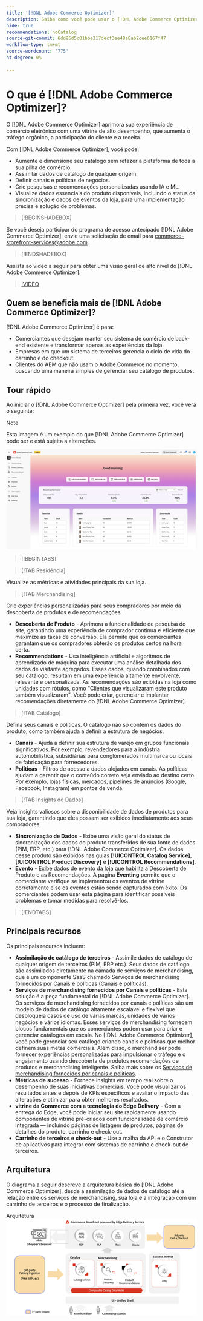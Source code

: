 ```yaml
---
title: '[!DNL Adobe Commerce Optimizer]'
description: Saiba como você pode usar o [!DNL Adobe Commerce Optimizer] para fornecer uma vitrine rápida e eficiente com um catálogo escalável que permite otimizar seu back-end de comércio eletrônico existente, aumentando o tráfego e aumentando o engajamento e a conversão.
hide: true
recommendations: noCatalog
source-git-commit: 6dd95d5c01bbe217decf3ee48a8ab2cee6167f47
workflow-type: tm+mt
source-wordcount: '775'
ht-degree: 0%

---
```


# O que é [!DNL Adobe Commerce Optimizer]?

O [!DNL Adobe Commerce Optimizer] aprimora sua experiência de comércio eletrônico com uma vitrine de alto desempenho, que aumenta o tráfego orgânico, a participação do cliente e a receita.

Com [!DNL Adobe Commerce Optimizer], você pode:

- Aumente e dimensione seu catálogo sem refazer a plataforma de toda a sua pilha de comércio.
- Assimilar dados de catálogo de qualquer origem.
- Definir canais e políticas de negócios.
- Crie pesquisas e recomendações personalizadas usando IA e ML.
- Visualize dados essenciais do produto disponíveis, incluindo o status da sincronização e dados de eventos da loja, para uma implementação precisa e solução de problemas.

>[!BEGINSHADEBOX]

Se você deseja participar do programa de acesso antecipado [!DNL Adobe Commerce Optimizer], envie uma solicitação de email para [commerce-storefront-services@adobe.com](mailto:commerce-storefront-services@adobe.com).

>[!ENDSHADEBOX]

Assista ao vídeo a seguir para obter uma visão geral de alto nível do [!DNL Adobe Commerce Optimizer]:

>[!VIDEO](https://video.tv.adobe.com/v/3450226)

## Quem se beneficia mais de [!DNL Adobe Commerce Optimizer]?

[!DNL Adobe Commerce Optimizer] é para:

- Comerciantes que desejam manter seu sistema de comércio de back-end existente e transformar apenas as experiências da loja.
- Empresas em que um sistema de terceiros gerencia o ciclo de vida do carrinho e do checkout.
- Clientes do AEM que não usam o Adobe Commerce no momento, buscando uma maneira simples de gerenciar seu catálogo de produtos.

## Tour rápido

Ao iniciar o [!DNL Adobe Commerce Optimizer] pela primeira vez, você verá o seguinte:

>[!NOTE]
>
>Esta imagem é um exemplo do que [!DNL Adobe Commerce Optimizer] pode ser e está sujeita a alterações.

![[!DNL Adobe Commerce Optimizer] UI](assets/user-interface.png)

>[!BEGINTABS]

>[!TAB Residência]

Visualize as métricas e atividades principais da sua loja.

>[!TAB Merchandising]

Crie experiências personalizadas para seus compradores por meio da descoberta de produtos e de recomendações.

- **Descoberta de Produto** - Aprimora a funcionalidade de pesquisa do site, garantindo uma experiência de comprador contínua e eficiente que maximize as taxas de conversão. Ela permite que os comerciantes garantam que os compradores obterão os produtos certos na hora certa.
- **Recommendations** - Usa inteligência artificial e algoritmos de aprendizado de máquina para executar uma análise detalhada dos dados de visitante agregados. Esses dados, quando combinados com seu catálogo, resultam em uma experiência altamente envolvente, relevante e personalizada. As recomendações são exibidas na loja como unidades com rótulos, como &quot;Clientes que visualizaram este produto também visualizaram&quot;. Você pode criar, gerenciar e implantar recomendações diretamente do [!DNL Adobe Commerce Optimizer].

>[!TAB Catálogo]

Defina seus canais e políticas. O catálogo não só contém os dados do produto, como também ajuda a definir a estrutura de negócios.

- **Canais** - Ajuda a definir sua estrutura de varejo em grupos funcionais significativos. Por exemplo, revendedores para a indústria automobilística, subsidiárias para conglomerados multimarca ou locais de fabricação para fornecedores.
- **Políticas** - Filtros de acesso a dados alojados em canais. As políticas ajudam a garantir que o conteúdo correto seja enviado ao destino certo. Por exemplo, lojas físicas, mercados, pipelines de anúncios (Google, Facebook, Instagram) em pontos de venda.

>[!TAB Insights de Dados]

Veja insights valiosos sobre a disponibilidade de dados de produtos para sua loja, garantindo que eles possam ser exibidos imediatamente aos seus compradores.

- **Sincronização de Dados** - Exibe uma visão geral do status de sincronização dos dados do produto transferidos de sua fonte de dados (PIM, ERP, etc.) para [!DNL Adobe Commerce Optimizer]. Os dados desse produto são exibidos nas guias **[!UICONTROL Catalog Service]**, **[!UICONTROL Product Discovery]** e **[!UICONTROL Recommendations]**.
- **Evento** - Exibe dados de evento da loja que habilita a Descoberta de Produto e as Recomendações. A página **Eventing** permite que o comerciante verifique se implementou os eventos de vitrine corretamente e se os eventos estão sendo capturados com êxito. Os comerciantes podem usar esta página para identificar possíveis problemas e tomar medidas para resolvê-los.

>[!ENDTABS]

## Principais recursos

Os principais recursos incluem:

- **Assimilação de catálogo de terceiros** - Assimile dados de catálogo de qualquer origem de terceiros (PIM, ERP etc.). Seus dados de catálogo são assimilados diretamente na camada de serviços de merchandising, que é um componente SaaS chamado Serviços de merchandising fornecidos por Canais e políticas (Canais e políticas).
- **Serviços de merchandising fornecidos por Canais e políticas** - Esta solução é a peça fundamental do [!DNL Adobe Commerce Optimizer]. Os serviços de merchandising fornecidos por canais e políticas são um modelo de dados de catálogo altamente escalável e flexível que desbloqueia casos de uso de várias marcas, unidades de vários negócios e vários idiomas. Esses serviços de merchandising fornecem blocos fundamentais que os comerciantes podem usar para criar e gerenciar catálogos em escala. No [!DNL Adobe Commerce Optimizer], você pode gerenciar seu catálogo criando canais e políticas que melhor definem suas metas comerciais. Além disso, o merchandiser pode fornecer experiências personalizadas para impulsionar o tráfego e o engajamento usando descoberta de produtos&#x200B; recomendações de produtos&#x200B; e merchandising inteligente. Saiba mais sobre os [Serviços de merchandising fornecidos por canais e políticas](https://experienceleague.adobe.com/en/docs/commerce/merchandising-services/overview).
- **Métricas de sucesso** - Fornece insights em tempo real sobre o desempenho de suas iniciativas comerciais. Você pode visualizar os resultados antes e depois de KPIs específicos e avaliar o impacto das alterações e otimizar para obter melhores resultados.
- **vitrine da Commerce com a tecnologia do Edge Delivery** - Com a entrega do Edge, você pode iniciar seu site rapidamente usando componentes de vitrine pré-criados com funcionalidade de comércio integrada — incluindo páginas de listagem de produtos, páginas de detalhes do produto, carrinho e check-out.
- **Carrinho de terceiros e check-out** - Use a malha da API e o Construtor de aplicativos para integrar com sistemas de carrinho e check-out de terceiros.

## Arquitetura

O diagrama a seguir descreve a arquitetura básica do [!DNL Adobe Commerce Optimizer], desde a assimilação de dados de catálogo até a relação entre os serviços de merchandising, sua loja e a integração com um carrinho de terceiros e o processo de finalização.

Arquitetura ![[!DNL Adobe Commerce Optimizer]](assets/architecture.png)

